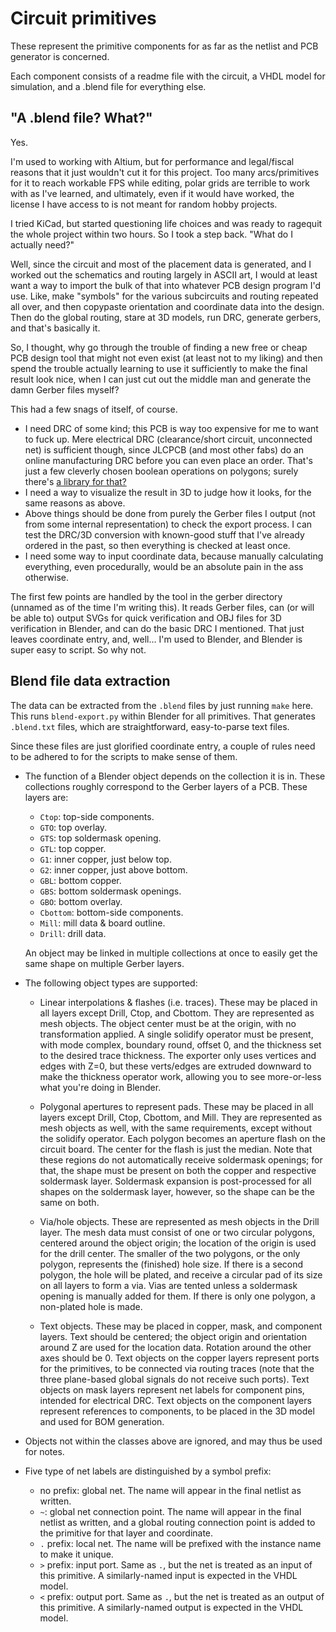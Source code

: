 Circuit primitives
==================

These represent the primitive components for as far as the netlist and PCB
generator is concerned.

Each component consists of a readme file with the circuit, a VHDL model for
simulation, and a .blend file for everything else.

"A .blend file? What?"
----------------------

Yes.

I'm used to working with Altium, but for performance and legal/fiscal reasons
that it just wouldn't cut it for this project. Too many arcs/primitives for it
to reach workable FPS while editing, polar grids are terrible to work with as
I've learned, and ultimately, even if it would have worked, the license I have
access to is not meant for random hobby projects.

I tried KiCad, but started questioning life choices and was ready to ragequit
the whole project within two hours. So I took a step back. "What do I actually
need?"

Well, since the circuit and most of the placement data is generated, and I
worked out the schematics and routing largely in ASCII art, I would at least
want a way to import the bulk of that into whatever PCB design program I'd
use. Like, make "symbols" for the various subcircuits and routing repeated all
over, and then copypaste orientation and coordinate data into the design. Then
do the global routing, stare at 3D models, run DRC, generate gerbers, and
that's basically it.

So, I thought, why go through the trouble of finding a new free or cheap PCB
design tool that might not even exist (at least not to my liking) and then
spend the trouble actually learning to use it sufficiently to make the final
result look nice, when I can just cut out the middle man and generate the damn
Gerber files myself?

This had a few snags of itself, of course.

 - I need DRC of some kind; this PCB is way too expensive for me to want to
   fuck up. Mere electrical DRC (clearance/short circuit, unconnected net) is
   sufficient though, since JLCPCB (and most other fabs) do an online
   manufacturing DRC before you can even place an order. That's just a few
   cleverly chosen boolean operations on polygons; surely there's
   [a library for that?](http://www.angusj.com/delphi/clipper.php)
 - I need a way to visualize the result in 3D to judge how it looks, for the
   same reasons as above.
 - Above things should be done from purely the Gerber files I output (not from
   some internal representation) to check the export process. I can test the
   DRC/3D conversion with known-good stuff that I've already ordered in the
   past, so then everything is checked at least once.
 - I need some way to input coordinate data, because manually calculating
   everything, even procedurally, would be an absolute pain in the ass
   otherwise.

The first few points are handled by the tool in the gerber directory (unnamed
as of the time I'm writing this). It reads Gerber files, can (or will be able
to) output SVGs for quick verification and OBJ files for 3D verification in
Blender, and can do the basic DRC I mentioned. That just leaves coordinate
entry, and, well... I'm used to Blender, and Blender is super easy to script.
So why not.

Blend file data extraction
--------------------------

The data can be extracted from the `.blend` files by just running `make` here.
This runs `blend-export.py` within Blender for all primitives. That generates
`.blend.txt` files, which are straightforward, easy-to-parse text files.

Since these files are just glorified coordinate entry, a couple of rules need
to be adhered to for the scripts to make sense of them.

 - The function of a Blender object depends on the collection it is in. These
   collections roughly correspond to the Gerber layers of a PCB. These layers
   are:

    - `Ctop`: top-side components.
    - `GTO`: top overlay.
    - `GTS`: top soldermask opening.
    - `GTL`: top copper.
    - `G1`: inner copper, just below top.
    - `G2`: inner copper, just above bottom.
    - `GBL`: bottom copper.
    - `GBS`: bottom soldermask openings.
    - `GBO`: bottom overlay.
    - `Cbottom`: bottom-side components.
    - `Mill`: mill data & board outline.
    - `Drill`: drill data.

   An object may be linked in multiple collections at once to easily get the
   same shape on multiple Gerber layers.

 - The following object types are supported:

    - Linear interpolations & flashes (i.e. traces). These may be placed in all
      layers except Drill, Ctop, and Cbottom. They are represented as mesh
      objects. The object center must be at the origin, with no transformation
      applied. A single solidify operator must be present, with mode complex,
      boundary round, offset 0, and the thickness set to the desired trace
      thickness. The exporter only uses vertices and edges with Z=0, but these
      verts/edges are extruded downward to make the thickness operator work,
      allowing you to see more-or-less what you're doing in Blender.

    - Polygonal apertures to represent pads. These may be placed in all layers
      except Drill, Ctop, Cbottom, and Mill. They are represented as mesh
      objects as well, with the same requirements, except without the solidify
      operator. Each polygon becomes an aperture flash on the circuit board.
      The center for the flash is just the median. Note that these regions do
      not automatically receive soldermask openings; for that, the shape must
      be present on both the copper and respective soldermask layer. Soldermask
      expansion is post-processed for all shapes on the soldermask layer,
      however, so the shape can be the same on both.

    - Via/hole objects. These are represented as mesh objects in the Drill
      layer. The mesh data must consist of one or two circular polygons,
      centered around the object origin; the location of the origin is used for
      the drill center. The smaller of the two polygons, or the only polygon,
      represents the (finished) hole size. If there is a second polygon, the
      hole will be plated, and receive a circular pad of its size on all layers
      to form a via. Vias are tented unless a soldermask opening is manually
      added for them. If there is only one polygon, a non-plated hole is made.

    - Text objects. These may be placed in copper, mask, and component layers.
      Text should be centered; the object origin and orientation around Z are
      used for the location data. Rotation around the other axes should be 0.
      Text objects on the copper layers represent ports for the primitives,
      to be connected via routing traces (note that the three plane-based
      global signals do not receive such ports). Text objects on mask layers
      represent net labels for component pins, intended for electrical DRC.
      Text objects on the component layers represent references to components,
      to be placed in the 3D model and used for BOM generation.

 - Objects not within the classes above are ignored, and may thus be used for
   notes.

 - Five type of net labels are distinguished by a symbol prefix:

    - no prefix: global net. The name will appear in the final netlist as
      written.
    - `~`: global net connection point. The name will appear in the final
      netlist as written, and a global routing connection point is added to the
      primitive for that layer and coordinate.
    - `.` prefix: local net. The name will be prefixed with the instance name
      to make it unique.
    - `>` prefix: input port. Same as `.`, but the net is treated as an input
      of this primitive. A similarly-named input is expected in the VHDL model.
    - `<` prefix: output port. Same as `.`, but the net is treated as an output
      of this primitive. A similarly-named output is expected in the VHDL
      model.
